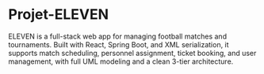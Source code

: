 # Projet-ELEVEN
ELEVEN is a full-stack web app for managing football matches and tournaments. Built with React, Spring Boot, and XML serialization, it supports match scheduling, personnel assignment, ticket booking, and user management, with full UML modeling and a clean 3-tier architecture.
